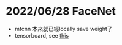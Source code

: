 # 2022/06/28 FaceNet

- mtcnn 本來就已經locally save weight了
- tensorboard, see [this](https://stackoverflow.com/questions/43859133/keras-is-it-possible-to-view-the-weights-and-biases-of-models-in-tensorboard)